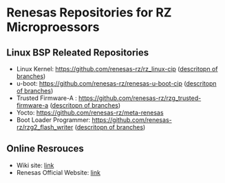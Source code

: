 # Renesas Repositories for RZ Microproessors 

## Linux BSP Releated Repositories

* Linux Kernel: https://github.com/renesas-rz/rz_linux-cip ([descritopn of branches](https://github.com/renesas-rz/rz_linux-cip/wiki))
* u-boot: https://github.com/renesas-rz/renesas-u-boot-cip ([descritopn of branches](https://github.com/renesas-rz/renesas-u-boot-cip/wiki))
* Trusted Firmware-A : https://github.com/renesas-rz/rzg_trusted-firmware-a ([descritopn of branches](https://github.com/renesas-rz/rzg_trusted-firmware-a/wiki))
* Yocto: https://github.com/renesas-rz/meta-renesas
* Boot Loader Programmer: https://github.com/renesas-rz/rzg2_flash_writer ([descritopn of branches](https://github.com/renesas-rz/rzg2_flash_writer/wiki))

## Online Resrouces
* Wiki site: [link](https://renesas-wiki.atlassian.net/wiki/spaces/REN/overview)
* Renesas Official Website: [link](https://www.renesas.com/en/products/microcontrollers-microprocessors/rz-mpus)

